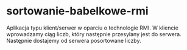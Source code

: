 # sortowanie-babelkowe-rmi

Aplikacja typu klient/serwer w oparciu o technologie RMI. W kliencie wprowadzamy ciąg liczb, który następnie przesyłany jest do serwera. Następnie dostajemy od serwera posortowane liczby.

